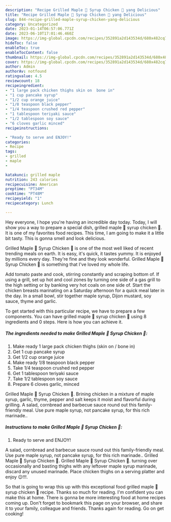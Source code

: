 ```yaml
---
description: "Recipe Grilled Maple 🍁 Syrup Chicken 🐔 yang Delicious"
title: "Recipe Grilled Maple 🍁 Syrup Chicken 🐔 yang Delicious"
slug: 844-recipe-grilled-maple-syrup-chicken-yang-delicious
category: Uncategorized
date: 2023-01-14T06:57:06.771Z
date: 2023-06-10T17:01:46.460Z
image: https://img-global.cpcdn.com/recipes/352891a2d143534d/680x482cq70/grilled-maple-syrup-chicken-recipe-main-photo.jpg
hideToc: false
enableToc: true
enableTocContent: false
thumbnail: https://img-global.cpcdn.com/recipes/352891a2d143534d/680x482cq70/grilled-maple-syrup-chicken-recipe-main-photo.jpg
cover: https://img-global.cpcdn.com/recipes/352891a2d143534d/680x482cq70/grilled-maple-syrup-chicken-recipe-main-photo.jpg
author: Admin
authorAv: notfound
ratingvalue: 4.5
reviewcount: 18
recipeingredient:
- "1 large pack chicken thighs skin on  bone in"
- "1 cup pancake syrup"
- "1/2 cup orange juice"
- "1/8 teaspoon black pepper"
- "1/4 teaspoon crushed red pepper"
- "1 tablespoon teriyaki sauce"
- "1/2 tablespoon soy sauce"
- "6 cloves garlic minced"
recipeinstructions:

- "Ready to serve and ENJOY!"
categories:
- Recipe
tags:
- grilled
- maple
- 

katakunci: grilled maple  
nutrition: 243 calories
recipecuisine: American
preptime: "PT34M"
cooktime: "PT48M"
recipeyield: "1"
recipecategory: Lunch

---
```



Hey everyone, I hope you're having an incredible day today. Today, I will show you a way to prepare a special dish, grilled maple 🍁 syrup chicken 🐔. It is one of my favorites food recipes. This time, I am going to make it a little bit tasty. This is gonna smell and look delicious.

Grilled Maple 🍁 Syrup Chicken 🐔 is one of the most well liked of recent trending meals on earth. It is easy, it's quick, it tastes yummy. It is enjoyed by millions every day. They're fine and they look wonderful. Grilled Maple 🍁 Syrup Chicken 🐔 is something that I've loved my whole life.

Add tomato paste and cook, stirring constantly and scraping bottom of. If using a grill, set up hot and cool zones by turning one side of a gas grill to the high setting or by banking very hot coals on one side of. Start the chicken breasts marinating on a Saturday afternoon for a quick meal later in the day. In a small bowl, stir together maple syrup, Dijon mustard, soy sauce, thyme and garlic.


To get started with this particular recipe, we have to prepare a few components. You can have grilled maple 🍁 syrup chicken 🐔 using 8 ingredients and 0 steps. Here is how you can achieve it.

<!--inarticleads1-->

##### The ingredients needed to make Grilled Maple 🍁 Syrup Chicken 🐔:

1. Make ready 1 large pack chicken thighs (skin on / bone in)
1. Get 1 cup pancake syrup
1. Get 1/2 cup orange juice
1. Make ready 1/8 teaspoon black pepper
1. Take 1/4 teaspoon crushed red pepper
1. Get 1 tablespoon teriyaki sauce
1. Take 1/2 tablespoon soy sauce
1. Prepare 6 cloves garlic, minced


Grilled Maple 🍁 Syrup Chicken 🐔. Brining chicken in a mixture of maple syrup, garlic, thyme, pepper and salt keeps it moist and flavorful during grilling. A salad, cornbread and barbecue sauce round out this family-friendly meal. Use pure maple syrup, not pancake syrup, for this rich marinade.. 

<!--inarticleads2-->

##### Instructions to make Grilled Maple 🍁 Syrup Chicken 🐔:


1. Ready to serve and ENJOY!

A salad, cornbread and barbecue sauce round out this family-friendly meal. Use pure maple syrup, not pancake syrup, for this rich marinade.. Grilled Maple 🍁 Syrup Chicken 🐔. Grilled Maple 🍁 Syrup Chicken 🐔. turning over occasionally and basting thighs with any leftover maple syrup marinade, discard any unused marinade. Place chicken thighs on a serving platter and enjoy 😉!!!. 

So that is going to wrap this up with this exceptional food grilled maple 🍁 syrup chicken 🐔 recipe. Thanks so much for reading. I'm confident you can make this at home. There is gonna be more interesting food at home recipes coming up. Don't forget to bookmark this page on your browser, and share it to your family, colleague and friends. Thanks again for reading. Go on get cooking!
